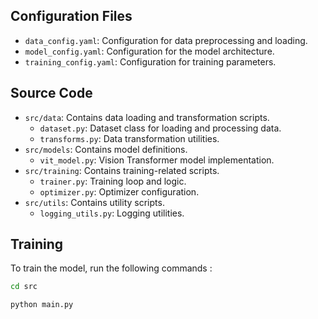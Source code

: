 ## Configuration Files

- `data_config.yaml`: Configuration for data preprocessing and loading.
- `model_config.yaml`: Configuration for the model architecture.
- `training_config.yaml`: Configuration for training parameters.

## Source Code

- `src/data`: Contains data loading and transformation scripts.
  - `dataset.py`: Dataset class for loading and processing data.
  - `transforms.py`: Data transformation utilities.
- `src/models`: Contains model definitions.
  - `vit_model.py`: Vision Transformer model implementation.
- `src/training`: Contains training-related scripts.
  - `trainer.py`: Training loop and logic.
  - `optimizer.py`: Optimizer configuration.
- `src/utils`: Contains utility scripts.
  - `logging_utils.py`: Logging utilities.

## Training

To train the model, run the following commands :

```bash
cd src

python main.py
```
